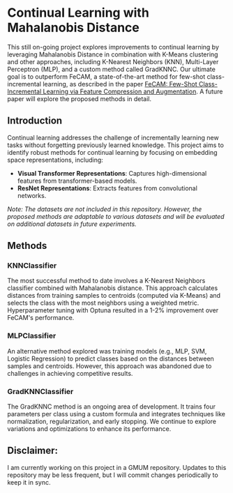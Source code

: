 # Continual Learning with Mahalanobis Distance

This still on-going project explores improvements to continual learning by leveraging Mahalanobis Distance in combination with K-Means clustering and other approaches, including K-Nearest Neighbors (KNN), Multi-Layer Perceptron (MLP), and a custom method called GradKNNC. Our ultimate goal is to outperform FeCAM, a state-of-the-art method for few-shot class-incremental learning, as described in the paper [FeCAM: Few-Shot Class-Incremental Learning via Feature Compression and Augmentation](https://arxiv.org/abs/2309.14062). A future paper will explore the proposed methods in detail.

## Introduction

Continual learning addresses the challenge of incrementally learning new tasks without forgetting previously learned knowledge. This project aims to identify robust methods for continual learning by focusing on embedding space representations, including:
- **Visual Transformer Representations**: Captures high-dimensional features from transformer-based models.
- **ResNet Representations**: Extracts features from convolutional networks.

*Note: The datasets are not included in this repository. However, the proposed methods are adaptable to various datasets and will be evaluated on additional datasets in future experiments.*

## Methods
### KNNClassifier
The most successful method to date involves a K-Nearest Neighbors classifier combined with Mahalanobis distance. This approach calculates distances from training samples to centroids (computed via K-Means) and selects the class with the most neighbors using a weighted metric. Hyperparameter tuning with Optuna resulted in a 1-2% improvement over FeCAM's performance.
### MLPClassifier
An alternative method explored was training models (e.g., MLP, SVM, Logistic Regression) to predict classes based on the distances between samples and centroids. However, this approach was abandoned due to challenges in achieving competitive results.
### GradKNNClassifier
The GradKNNC method is an ongoing area of development. It trains four parameters per class using a custom formula and integrates techniques like normalization, regularization, and early stopping. We continue to explore variations and optimizations to enhance its performance.




## Disclaimer:
I am currently working on this project in a GMUM repository. Updates to this repository may be less frequent, but I will commit changes periodically to keep it in sync.
